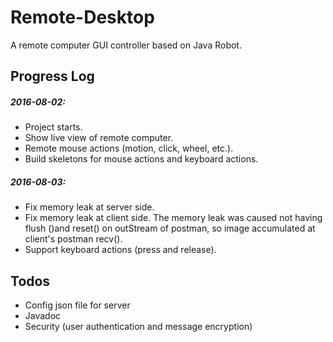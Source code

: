 # Remote-Desktop

A remote computer GUI controller based on Java Robot.

## Progress Log

##### 2016-08-02:
* Project starts.
* Show live view of remote computer.
* Remote mouse actions (motion, click, wheel, etc.).
* Build skeletons for mouse actions and keyboard actions.

##### 2016-08-03:
* Fix memory leak at server side.
* Fix memory leak at client side. The memory leak was caused not having flush ()and reset() on outStream of postman, so image accumulated at client's postman recv().
* Support keyboard actions (press and release).
 
## Todos
* Config json file for server
* Javadoc
* Security (user authentication and message encryption)

